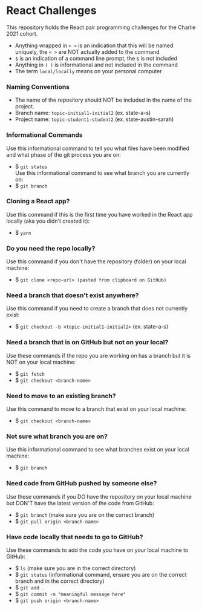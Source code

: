 # React Challenges

This repository holds the React pair programming challenges for the Charlie 2021 cohort.

- Anything wrapped in `< >` is an indication that this will be named uniquely, the `< >` are NOT actually added to the command
- `$` is an indication of a command line prompt, the `$` is not included
- Anything in `( )` is informational and not included in the command
- The term `local/locally` means on your personal computer


### Naming Conventions
- The name of the repository should NOT be included in the name of the project.
- Branch name: `topic-initial1-initial2` (ex. state-a-s)
- Project name: `topic-student1-student2` (ex. state-austin-sarah)


### Informational Commands
Use this informational command to tell you what files have been modified and what phase of the git process you are on:  
- $ `git status`  
Use this informational command to see what branch you are currently on:  
- $ `git branch`


### Cloning a React app?
Use this command if this is the first time you have worked in the React app locally (aka you didn't created it):
- $ `yarn`


### Do you need the repo locally?
Use this command if you don't have the repository (folder) on your local machine:   
- $ `git clone <repo-url> (pasted from clipboard on GitHub)`


### Need a branch that doesn't exist anywhere?
Use this command if you need to create a branch that does not currently exist:  
- $ `git checkout -b <topic-initial1-initial2>` (ex. state-a-s)


### Need a branch that is on GitHub but not on your local?
Use these commands if the repo you are working on has a branch but it is NOT on your local machine:  
- $ `git fetch`
- $ `git checkout <branch-name>`


### Need to move to an existing branch?
Use this command to move to a branch that exist on your local machine:  
- $ `git checkout <branch-name>`  


### Not sure what branch you are on?
Use this informational command to see what branches exist on your local machine:  
- $ `git branch`


### Need code from GitHub pushed by someone else?
Use these commands if you DO have the repository on your local machine but DON'T have the latest version of the code from GitHub:
- $ `git branch` (make sure you are on the correct branch)
- $ `git pull origin <branch-name>`


### Have code locally that needs to go to GitHub?
Use these commands to add the code you have on your local machine to GitHub:
- $ `ls` (make sure you are in the correct directory)
- $ `git status` (informational command, ensure you are on the correct branch and in the correct directory)
- $ `git add .`
- $ `git commit -m "meaningful message here"`
- $ `git push origin <branch-name>`
